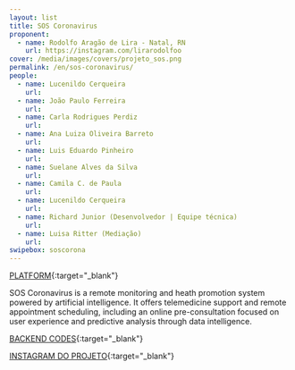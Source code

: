 ```yaml
---
layout: list
title: SOS Coronavirus
proponent:
  - name: Rodolfo Aragão de Lira - Natal, RN 
    url: https://instagram.com/lirarodolfoo 
cover: /media/images/covers/projeto_sos.png
permalink: /en/sos-coronavirus/
people:
  - name: Lucenildo Cerqueira
    url: 
  - name: João Paulo Ferreira
    url: 
  - name: Carla Rodrigues Perdiz
    url: 
  - name: Ana Luiza Oliveira Barreto
    url: 
  - name: Luis Eduardo Pinheiro
    url: 
  - name: Suelane Alves da Silva
    url: 
  - name: Camila C. de Paula
    url: 
  - name: Lucenildo Cerqueira
    url: 
  - name: Richard Junior (Desenvolvedor | Equipe técnica)
    url: 
  - name: Luisa Ritter (Mediação)
    url: 
swipebox: soscorona
---
```


[PLATFORM](https://soscoronavirus.bubbleapps.io/){:target="_blank"}

SOS Coronavirus is a remote monitoring and heath promotion system powered by artificial intelligence. It offers telemedicine support and remote appointment scheduling, including an online pre-consultation focused on user experience and predictive analysis through data intelligence.

[BACKEND CODES](https://github.com/richardjlv/UpSaude){:target="_blank"}


[INSTAGRAM DO PROJETO](https://instagram.com/upsaudeapp){:target="_blank"}